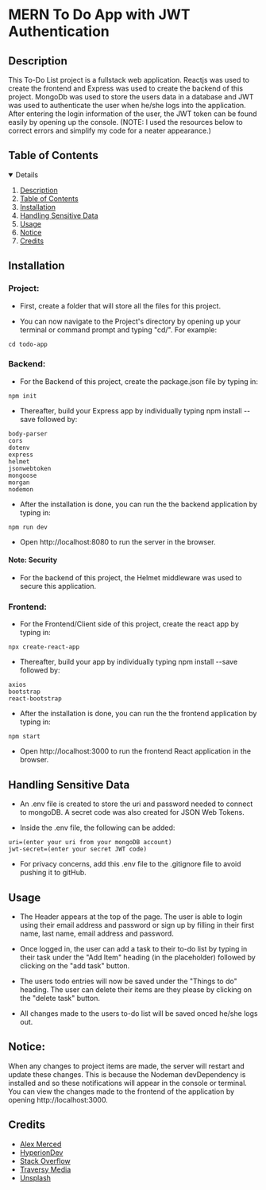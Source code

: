 # MERN To Do App with JWT Authentication

## Description

This To-Do List project is a fullstack web application. Reactjs was used to create the frontend and Express was used to create the backend of this project. MongoDb was used to store the users data in a database and JWT was used to authenticate the user when he/she logs into the application. After entering the login information of the user, the JWT token can be found easily by opening up the console.
(NOTE: I used the resources below to correct errors and simplify my code for a neater appearance.)

## Table of Contents

<details open="open">
<ol>
<li><a href="#description">Description</a></li>
<li><a href="#table-of-contents">Table of Contents</a></li>
<li><a href="#installation">Installation</a></li>
<li><a href="#handling-sensitive-data">Handling Sensitive Data</a></li>
<li><a href="#usage">Usage</a></li>
<li><a href="#notice">Notice</a></li>
<li><a href="#credits">Credits</a></li>
</ol>
</details>

## Installation

### Project:

- First, create a folder that will store all the files for this project.

- You can now navigate to the Project's directory by opening up your terminal or command prompt and typing "cd/". For example:

```
cd todo-app
```

### Backend:

- For the Backend of this project, create the package.json file by typing in:

```
npm init
```

- Thereafter, build your Express app by individually typing npm install --save followed by:

```
body-parser
cors
dotenv
express
helmet
jsonwebtoken
mongoose
morgan
nodemon
```

- After the installation is done, you can run the the backend application by typing in:

```
npm run dev
```

- Open http://localhost:8080 to run the server in the browser.

#### Note: Security

- For the backend of this project, the Helmet middleware was used to secure this application.

### Frontend:

- For the Frontend/Client side of this project, create the react app by typing in:

```
npx create-react-app
```

- Thereafter, build your app by individually typing npm install --save followed by:

```
axios
bootstrap
react-bootstrap
```

- After the installation is done, you can run the the frontend application by typing in:

```
npm start
```

- Open http://localhost:3000 to run the frontend React application in the browser.

## Handling Sensitive Data

- An .env file is created to store the uri and password needed to connect to mongoDB. A secret code was also created for JSON Web Tokens.

- Inside the .env file, the following can be added:

```
uri=(enter your uri from your mongoDB account)
jwt-secret=(enter your secret JWT code)

```

- For privacy concerns, add this .env file to the .gitignore file to avoid pushing it to gitHub.

## Usage

- The Header appears at the top of the page. The user is able to login using their email address and password or sign up by filling in their first name, last name, email address and password.

- Once logged in, the user can add a task to their to-do list by typing in their task under the "Add Item" heading (in the placeholder) followed by clicking on the "add task" button.

- The users todo entries will now be saved under the "Things to do" heading. The user can delete their items are they please by clicking on the "delete task" button.

- All changes made to the users to-do list will be saved onced he/she logs out.

## Notice:

When any changes to project items are made, the server will restart and update these changes. This is because the Nodeman devDependency is installed and so these notifications will appear in the console or terminal. You can view the changes made to the frontend of the application by opening http://localhost:3000.

## Credits

- [Alex Merced](https://dev.to/alexmercedcoder/auth-with-express-with-jwt-mongodb-and-postgres-4a5)
- [HyperionDev](https://www.hyperiondev.com/)
- [Stack Overflow](https://stackoverflow.com/)
- [Traversy Media](https://www.youtube.com/watch?v=enopDSs3DRw)
- [Unsplash](https://unsplash.com/photos/RLw-UC03Gwc)
